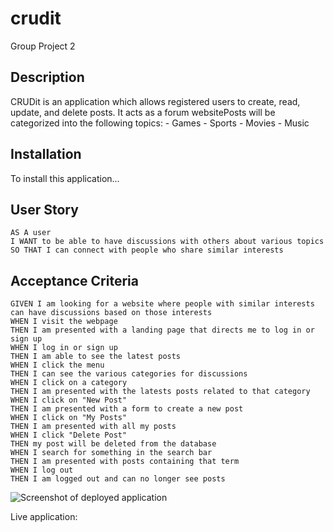 # crudit
Group Project 2


## Description
CRUDit is an application which allows registered users to create, read, update, and delete posts. It acts as a forum websitePosts will be categorized into the following topics:
    - Games
    - Sports
    - Movies
    - Music


## Installation
To install this application...


## User Story
```
AS A user
I WANT to be able to have discussions with others about various topics
SO THAT I can connect with people who share similar interests
```


## Acceptance Criteria
```
GIVEN I am looking for a website where people with similar interests can have discussions based on those interests
WHEN I visit the webpage
THEN I am presented with a landing page that directs me to log in or sign up
WHEN I log in or sign up
THEN I am able to see the latest posts
WHEN I click the menu
THEN I can see the various categories for discussions
WHEN I click on a category
THEN I am presented with the latests posts related to that category
WHEN I click on "New Post"
THEN I am presented with a form to create a new post
WHEN I click on "My Posts"
THEN I am presented with all my posts
WHEN I click "Delete Post"
THEN my post will be deleted from the database
WHEN I search for something in the search bar
THEN I am presented with posts containing that term
WHEN I log out
THEN I am logged out and can no longer see posts
```


![Screenshot of deployed application](public/images/?)

Live application: 